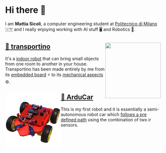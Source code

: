 # Hi there 👋
I am **Mattia Sicoli**, a computer engineering student at [Politecnico di Milano](https://www.polimi.it/) 🇮🇹 and I really enjoying working with AI stuff 🖥️ and Robotics 🤖.

## [🤖 transportino](https://mattsays.dev/transportino) <a href="https://mattsays.dev/transportino"><img align="right" width="180" height="180" margin-left="10px" src="https://raw.githubusercontent.com/Transportino/transportino/main/images/transportino_logo.png"></a>

It's a [indoor robot](https://youtu.be/v6KLisnR39E) that can bring small objects from one room to another in your house. Transportino has been made entirely by me from its [embedded board](https://github.com/Transportino/transportino_board) ⚡ to its [mechanical aspects](https://github.com/Transportino/transportino/tree/main/mechanics) ⚙️.

## [🤖 ArduCar](https://mattsays.dev/arducar) <a href="https://mattsays.dev/arducar"><img align="left" width="180" height="180" overflow="hidden" src="https://raw.githubusercontent.com/mattsays/arducar/main/images/arducar_logo.png"></a>

This is my first robot and it is essentially a semi-autonomous robot car which [follows a pre defined path](https://youtu.be/alQHWqDbTys) using the combination of two ir sensors. 
